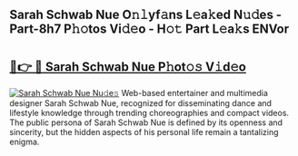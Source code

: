 ## Sarah Schwab Nue O𝚗𝚕yf𝚊ns L𝚎a𝚔ed N𝚞𝚍es - Part-8h7 P𝚑𝚘tos Vi𝚍𝚎o - H𝚘𝚝 Part L𝚎a𝚔s ENVor

# <h2><a href="http://kf1nqbo.oniu.top/?m=Sarah+Schwab+Nue">🔗👉 🔴 Sarah Schwab Nue P𝚑ot𝚘𝚜 V𝚒d𝚎o</a></h2>

[![Sarah Schwab Nue Nu𝚍e𝚜](https://i.imgur.com/0qMVB7G.gif)](http://kf1nqbo.oniu.top/?m=Sarah+Schwab+Nue)
Web-based entertainer and multimedia designer Sarah Schwab Nue, recognized for disseminating dance and lifestyle knowledge through trending choreographies and compact videos. The public persona of Sarah Schwab Nue is defined by its openness and sincerity, but the hidden aspects of his personal life remain a tantalizing enigma.  
